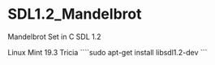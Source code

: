 # SDL1.2_Mandelbrot
Mandelbrot Set in C SDL 1.2

Linux Mint 19.3 Tricia
````sudo apt-get install libsdl1.2-dev ```
